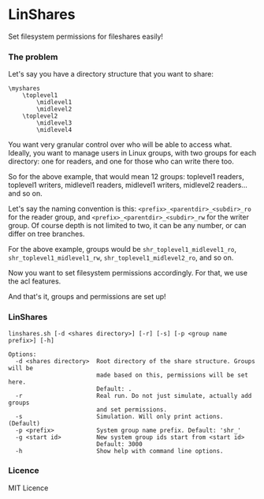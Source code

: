 # LinShares

Set filesystem permissions for fileshares easily!

### The problem

Let's say you have a directory structure that you want to share:

```
\myshares
    \toplevel1
        \midlevel1
        \midlevel2
    \toplevel2
        \midlevel3
        \midlevel4
```

You want very granular control over who will be able to access what. Ideally, you want to manage users in Linux groups, with two groups for each directory: one for readers, and one for those who can write there too.

So for the above example, that would mean 12 groups: toplevel1 readers, toplevel1 writers, midlevel1 readers, midlevel1 writers, midlevel2 readers... and so on.

Let's say the naming convention is this: `<prefix>_<parentdir>_<subdir>_ro` for the reader group, and `<prefix>_<parentdir>_<subdir>_rw` for the writer group. Of course depth is not limited to two, it can be any number, or can differ on tree branches.

For the above example, groups would be `shr_toplevel1_midlevel1_ro`, `shr_toplevel1_midlevel1_rw`, `shr_toplevel1_midlevel2_ro`, and so on.

Now you want to set filesystem permissions accordingly. For that, we use the acl features.

And that's it, groups and permissions are set up!

### LinShares

```
linshares.sh [-d <shares directory>] [-r] [-s] [-p <group name prefix>] [-h]

Options:
  -d <shares directory>  Root directory of the share structure. Groups will be
                         made based on this, permissions will be set here.
                         Default: .
  -r                     Real run. Do not just simulate, actually add groups
                         and set permissions.
  -s                     Simulation. Will only print actions. (Default)
  -p <prefix>            System group name prefix. Default: 'shr_'
  -g <start id>          New system group ids start from <start id>
                         Default: 3000
  -h                     Show help with command line options.
```

### Licence

MIT Licence
